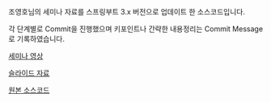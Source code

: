 조영호님의 세미나 자료를 스프링부트 3.x 버전으로 업데이트 한 소스코드입니다.

각 단계별로 Commit을 진행했으며 키포인트나 간략한 내용정리는 Commit Message로 기록하였습니다.

[세미나 영상](https://www.youtube.com/watch?v=dJ5C4qRqAgA&t=121s&ab_channel=%EC%9A%B0%EC%95%84%ED%95%9C%ED%85%8C%ED%81%AC)

[슬라이드 자료](https://www.slideshare.net/baejjae93/ss-150432699)

[원본 소스코드](https://github.com/eternity-oop/Woowahan-OO-01-object-reference)
